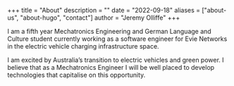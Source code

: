 +++
title = "About"
description = ""
date = "2022-09-18"
aliases = ["about-us", "about-hugo", "contact"]
author = "Jeremy Olliffe"
+++

I am a fifth year Mechatronics Engineering and German Language and Culture student currently working as a software engineer for Evie Networks in the electric vehicle charging infrastructure space.

I am excited by Australia’s transition to electric vehicles and green power. I believe that as a Mechatronics Engineer I will be well placed to develop technologies that capitalise on this opportunity.
